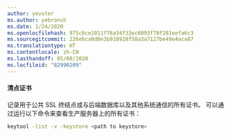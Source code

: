 ```yaml
---
author: yevster
ms.author: yebronsh
ms.date: 1/24/2020
ms.openlocfilehash: 975c6ce1011f76a34f33ec6093f70f281eefa6c3
ms.sourcegitcommit: 226ebca0d0e3b918928f58a3a7127be49e4aca87
ms.translationtype: HT
ms.contentlocale: zh-CN
ms.lasthandoff: 05/08/2020
ms.locfileid: "82990209"
---
```

#### <a name="inventory-certificates"></a>清点证书

记录用于公共 SSL 终结点或与后端数据库以及其他系统通信的所有证书。 可以通过运行以下命令来查看生产服务器上的所有证书：

```bash
keytool -list -v -keystore <path to keystore>
```
